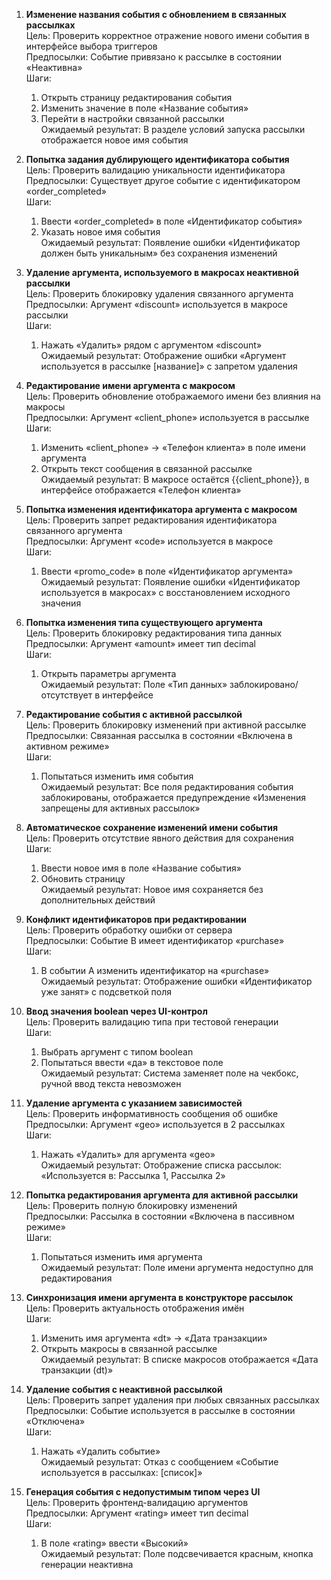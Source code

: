 1. **Изменение названия события с обновлением в связанных рассылках**  
   Цель: Проверить корректное отражение нового имени события в интерфейсе выбора триггеров  
   Предпосылки: Событие привязано к рассылке в состоянии «Неактивна»  
   Шаги:  
   1. Открыть страницу редактирования события  
   2. Изменить значение в поле «Название события»  
   3. Перейти в настройки связанной рассылки  
   Ожидаемый результат: В разделе условий запуска рассылки отображается новое имя события

2. **Попытка задания дублирующего идентификатора события**  
   Цель: Проверить валидацию уникальности идентификатора  
   Предпосылки: Существует другое событие с идентификатором «order_completed»  
   Шаги:  
   1. Ввести «order_completed» в поле «Идентификатор события»  
   2. Указать новое имя события  
   Ожидаемый результат: Появление ошибки «Идентификатор должен быть уникальным» без сохранения изменений

3. **Удаление аргумента, используемого в макросах неактивной рассылки**  
   Цель: Проверить блокировку удаления связанного аргумента  
   Предпосылки: Аргумент «discount» используется в макросе рассылки  
   Шаги:  
   1. Нажать «Удалить» рядом с аргументом «discount»  
   Ожидаемый результат: Отображение ошибки «Аргумент используется в рассылке [название]» с запретом удаления

4. **Редактирование имени аргумента с макросом**  
   Цель: Проверить обновление отображаемого имени без влияния на макросы  
   Предпосылки: Аргумент «client_phone» используется в рассылке  
   Шаги:  
   1. Изменить «client_phone» → «Телефон клиента» в поле имени аргумента  
   2. Открыть текст сообщения в связанной рассылке  
   Ожидаемый результат: В макросе остаётся {{client_phone}}, в интерфейсе отображается «Телефон клиента»

5. **Попытка изменения идентификатора аргумента с макросом**  
   Цель: Проверить запрет редактирования идентификатора связанного аргумента  
   Предпосылки: Аргумент «code» используется в макросе  
   Шаги:  
   1. Ввести «promo_code» в поле «Идентификатор аргумента»  
   Ожидаемый результат: Появление ошибки «Идентификатор используется в макросах» с восстановлением исходного значения

6. **Попытка изменения типа существующего аргумента**  
   Цель: Проверить блокировку редактирования типа данных  
   Предпосылки: Аргумент «amount» имеет тип decimal  
   Шаги:  
   1. Открыть параметры аргумента  
   Ожидаемый результат: Поле «Тип данных» заблокировано/отсутствует в интерфейсе

7. **Редактирование события с активной рассылкой**  
   Цель: Проверить блокировку изменений при активной рассылке  
   Предпосылки: Связанная рассылка в состоянии «Включена в активном режиме»  
   Шаги:  
   1. Попытаться изменить имя события  
   Ожидаемый результат: Все поля редактирования события заблокированы, отображается предупреждение «Изменения запрещены для активных рассылок»

8. **Автоматическое сохранение изменений имени события**  
   Цель: Проверить отсутствие явного действия для сохранения  
   Шаги:  
   1. Ввести новое имя в поле «Название события»  
   2. Обновить страницу  
   Ожидаемый результат: Новое имя сохраняется без дополнительных действий

9. **Конфликт идентификаторов при редактировании**  
   Цель: Проверить обработку ошибки от сервера  
   Предпосылки: Событие B имеет идентификатор «purchase»  
   Шаги:  
   1. В событии A изменить идентификатор на «purchase»  
   Ожидаемый результат: Отображение ошибки «Идентификатор уже занят» с подсветкой поля

10. **Ввод значения boolean через UI-контрол**  
    Цель: Проверить валидацию типа при тестовой генерации  
    Шаги:  
    1. Выбрать аргумент с типом boolean  
    2. Попытаться ввести «да» в текстовое поле  
    Ожидаемый результат: Система заменяет поле на чекбокс, ручной ввод текста невозможен

11. **Удаление аргумента с указанием зависимостей**  
    Цель: Проверить информативность сообщения об ошибке  
    Предпосылки: Аргумент «geo» используется в 2 рассылках  
    Шаги:  
    1. Нажать «Удалить» для аргумента «geo»  
    Ожидаемый результат: Отображение списка рассылок: «Используется в: Рассылка 1, Рассылка 2»

12. **Попытка редактирования аргумента для активной рассылки**  
    Цель: Проверить полную блокировку изменений  
    Предпосылки: Рассылка в состоянии «Включена в пассивном режиме»  
    Шаги:  
    1. Попытаться изменить имя аргумента  
    Ожидаемый результат: Поле имени аргумента недоступно для редактирования

13. **Синхронизация имени аргумента в конструкторе рассылок**  
    Цель: Проверить актуальность отображения имён  
    Шаги:  
    1. Изменить имя аргумента «dt» → «Дата транзакции»  
    2. Открыть макросы в связанной рассылке  
    Ожидаемый результат: В списке макросов отображается «Дата транзакции (dt)»

14. **Удаление события с неактивной рассылкой**  
    Цель: Проверить запрет удаления при любых связанных рассылках  
    Предпосылки: Событие используется в рассылке в состоянии «Отключена»  
    Шаги:  
    1. Нажать «Удалить событие»  
    Ожидаемый результат: Отказ с сообщением «Событие используется в рассылках: [список]»

15. **Генерация события с недопустимым типом через UI**  
    Цель: Проверить фронтенд-валидацию аргументов  
    Предпосылки: Аргумент «rating» имеет тип decimal  
    Шаги:  
    1. В поле «rating» ввести «Высокий»  
    Ожидаемый результат: Поле подсвечивается красным, кнопка генерации неактивна